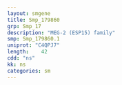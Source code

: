 ```yaml
---
layout: smgene
title: Smp_179860
grp: Smp_17
description: "MEG-2 (ESP15) family"
smp: Smp_179860.1
uniprot: "C4QPJ7"
length:    42
cdd: "ns"
kk: ns
categories: sm
---
```

